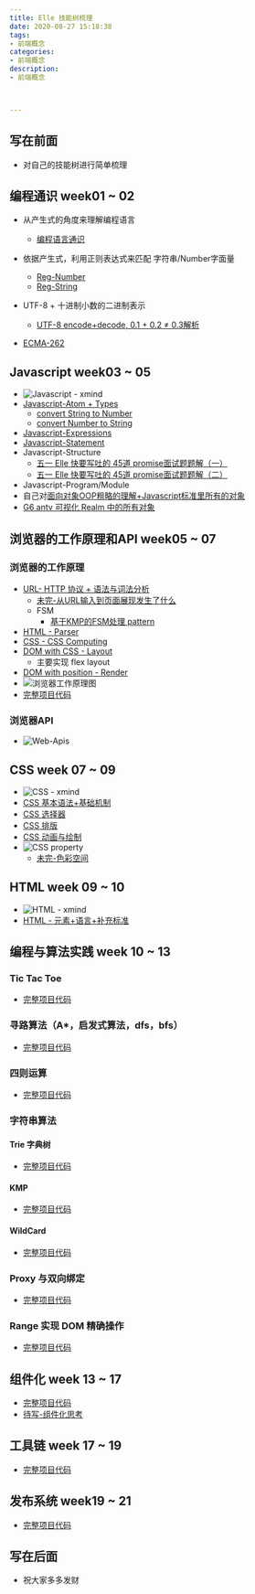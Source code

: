 ```yaml
---
title: Elle 技能树梳理
date: 2020-08-27 15:18:38
tags: 
- 前端概念
categories:
- 前端概念
description:
- 前端概念



---
```





<style  type="text/css">
.lx-entry a {
    color: #191919;
    padding: 2px 0 1px 0;
    text-decoration: none;
    background-image: linear-gradient( transparent 0%, transparent calc(50% - 9px), rgba(247,65,65,.761) calc(50% - 9px), rgba(247,65,65,.761) 100% );
    transition: background-position 120ms ease-in-out, padding 120ms ease-in-out;
    background-size: 100% 200%;
    background-position: 0 0;
    word-break: break-word;
}

.lx-entry a:hover {
  background-image: linear-gradient( transparent 0%, transparent calc(50% - 9px), rgba(247,65,65,.761) calc(50% - 9px), rgba(247,65,65,.761) 100% );
  background-position: 0 100%;
}

.post-button a:hover {
  background-image: linear-gradient( transparent 0%, transparent calc(50% - 9px), transparent calc(50% - 9px), transparent 100% ) !important;
  background-position: 0 100% !important;
  outline: none !important;
  text-decoration: none !important;
}
</style>

## 写在前面
- 对自己的技能树进行简单梳理

<!-- more -->

## 编程通识 week01 ~ 02
- 从产生式的角度来理解编程语言
	- [编程语言通识](https://ele-peng.github.io/2020/04/20/%E7%BC%96%E7%A8%8B%E8%AF%AD%E8%A8%80%E9%80%9A%E8%AF%86/)
- 依据产生式，利用正则表达式来匹配 字符串/Number字面量
	- [Reg-Number](https://ele-peng.github.io/2020/04/20/Reg-Number/)
	- [Reg-String](https://ele-peng.github.io/2020/04/21/Reg-String/)
- UTF-8 + 十进制小数的二进制表示
	- [UTF-8 encode+decode, 0.1 + 0.2 ≠ 0.3解析](https://ele-peng.github.io/2020/04/21/UTF8-Encoing/)

- [ECMA-262](https://www.ecma-international.org/publications/standards/Ecma-262.htm)

## Javascript week03 ~ 05
- ![Javascript - xmind](http://p1.meituan.net/myvideodistribute/a40944a8d5cbaf127ef177026ae1d60d108355.png)
- [Javascript-Atom + Types](https://ele-peng.github.io/2020/04/20/Javascript-Atom+Types/)
	- [convert String to Number](https://ele-peng.github.io/2020/04/24/convertStringToNumber/)
	- [convert Number to String](https://ele-peng.github.io/2020/04/25/convertNumberToString/)
- [Javascript-Expressions](https://ele-peng.github.io/2020/04/23/Javascript-Expressions/)
- [Javascript-Statement](https://ele-peng.github.io/2020/04/26/Javascript-Statement/)
- Javascript-Structure
	- [五一 Elle 快要写吐的 45道 promise面试题题解（一）](https://ele-peng.github.io/2020/04/30/Javascript-%E8%BF%90%E8%A1%8C%E6%9C%BA%E5%88%B6/)
	- [五一 Elle 快要写吐的 45道 promise面试题题解（二）](https://ele-peng.github.io/2020/05/02/Javascrtip-%E8%BF%90%E8%A1%8C%E6%9C%BA%E5%88%B6%EF%BC%88%E4%BA%8C%EF%BC%89/)
- Javascript-Program/Module
- 自己对[面向对象OOP粗略的理解+Javascript标准里所有的对象](https://ele-peng.github.io/2020/04/09/OOP-%E9%9D%A2%E5%90%91%E5%AF%B9%E8%B1%A1/)
- [G6 antv 可视化 Realm 中的所有对象](https://ele-peng.github.io/2020/05/08/Realm/)

## 浏览器的工作原理和API week05 ~ 07
### 浏览器的工作原理
- [URL- HTTP 协议 + 语法与词法分析](https://ele-peng.github.io/2020/05/10/Toy-Browser-DAY1/)
	- [未完-从URL输入到页面展现发生了什么](https://ele-peng.github.io/2020/05/12/%E4%BB%8EURL%E8%BE%93%E5%85%A5%E5%88%B0/)
	- FSM
		- [基于KMP的FSM处理 pattern](https://ele-peng.github.io/2020/05/16/%E5%9F%BA%E4%BA%8EKMP%E7%9A%84FSM%E5%A4%84%E7%90%86%E5%AD%97%E7%AC%A6%E4%B8%B2/)
- [HTML - Parser](https://ele-peng.github.io/2020/05/15/Toy-Browser-DAY2/)
- [CSS - CSS Computing](https://ele-peng.github.io/2020/05/17/Toy-Browser-DAY3/)
- [DOM with CSS - Layout](https://ele-peng.github.io/2020/05/22/Toy-Browser-DAY4/)
	- 主要实现 flex layout
- [DOM with position - Render](https://ele-peng.github.io/2020/05/24/Toy-Browser-DAY5/)
- ![浏览器工作原理图](http://p0.meituan.net/myvideodistribute/5c3903a71266e72d2e3f21a276c0efad94997.png)
- [完整项目代码](https://github.com/Ele-Peng/toy-browser)

### 浏览器API
- ![Web-Apis](http://p1.meituan.net/myvideodistribute/64bf3e3fac9ab50d884671909e47b53c274299.png)



## CSS week 07 ~ 09
- ![CSS - xmind](http://p1.meituan.net/myvideodistribute/855b161fdbce05796f748906fa13987a182699.png)
- [CSS 基本语法+基础机制](https://ele-peng.github.io/2020/05/24/CSS%E5%9F%BA%E6%9C%AC%E8%AF%AD%E6%B3%95-%E5%9F%BA%E7%A1%80%E6%9C%BA%E5%88%B6/)
- [CSS 选择器](https://ele-peng.github.io/2020/05/29/CSS-%E9%80%89%E6%8B%A9%E5%99%A8/)
- [CSS 排版](https://ele-peng.github.io/2020/05/30/CSS-%E6%8E%92%E7%89%88/)
- [CSS 动画与绘制](https://ele-peng.github.io/2020/06/06/CSS-%E5%8A%A8%E7%94%BB%E4%B8%8E%E7%BB%98%E5%88%B6/)
- ![CSS property](http://p0.meituan.net/myvideodistribute/dfa2d75397034ebf8f6f854845a6729760145.png)
	- [未完-色彩空间]()

## HTML week 09 ~ 10
- ![HTML - xmind](http://p1.meituan.net/myvideodistribute/3d33254e89dce4bb6e40ceefe4c40945138850.png)
- [HTML - 元素+语言+补充标准](https://ele-peng.github.io/2020/06/06/HTML-XML%E4%B8%8ESGML/)

## 编程与算法实践 week 10 ~ 13
### Tic Tac Toe
- [完整项目代码](https://github.com/Ele-Peng/Frontend-01-Template/blob/master/week10/tic-tac-toe.html)


### 寻路算法（A*，启发式算法，dfs，bfs）
- [完整项目代码](https://github.com/Ele-Peng/Frontend-01-Template/blob/master/week11/roar-search.html)


### 四则运算
- [完整项目代码](https://github.com/Ele-Peng/Frontend-01-Template/blob/master/week12/1x.html)


### 字符串算法
#### Trie 字典树
- [完整项目代码](https://github.com/Ele-Peng/Frontend-01-Template/blob/master/week12/trie.html)


#### KMP
- [完整项目代码](https://github.com/Ele-Peng/Frontend-01-Template/blob/master/week12/KMP.html)


#### WildCard
- [完整项目代码](https://github.com/Ele-Peng/Frontend-01-Template/blob/master/week12/wildcard.html)

### Proxy 与双向绑定
- [完整项目代码](https://github.com/Ele-Peng/Frontend-01-Template/blob/master/week13/proxy.html)

### Range 实现 DOM 精确操作
- [完整项目代码](https://github.com/Ele-Peng/Frontend-01-Template/blob/master/week13/dragable.html)



## 组件化 week 13 ~ 17
- [完整项目代码](https://github.com/Ele-Peng/component)
- [待写-组件化思考]()


## 工具链 week 17 ~ 19
- [完整项目代码](https://github.com/Ele-Peng/tool-chain)


## 发布系统 week19 ~ 21
- [完整项目代码](https://github.com/Ele-Peng/publish)



## 写在后面
- 祝大家多多发财